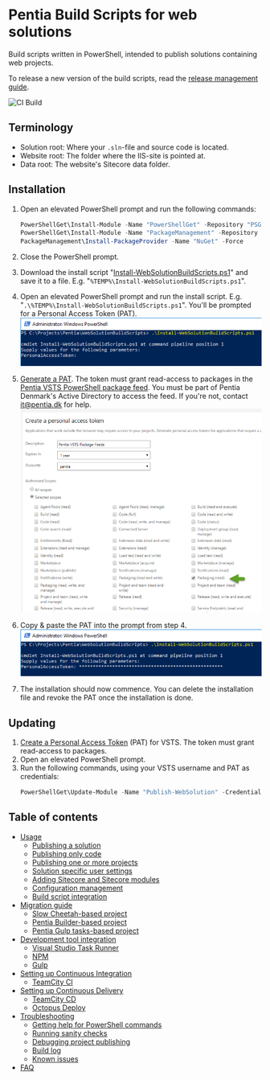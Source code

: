# Pentia Build Scripts for web solutions

Build scripts written in PowerShell, intended to publish solutions containing web projects. 

To release a new version of the build scripts, read the [release management guide](/docs/release-management.md).

![**CI Build**](https://pentia.visualstudio.com/_apis/public/build/definitions/6af2be26-000f-4864-ad4c-0af024086c4e/39/badge)

## Terminology
* Solution root: Where your `.sln`-file and source code is located.
* Website root: The folder where the IIS-site is pointed at.
* Data root: The website's Sitecore data folder.

## Installation

1. Open an elevated PowerShell prompt and run the following commands:
    ```powershell
    PowerShellGet\Install-Module -Name "PowerShellGet" -Repository "PSGallery" -Force
    PowerShellGet\Install-Module -Name "PackageManagement" -Repository "PSGallery" -Force
    PackageManagement\Install-PackageProvider -Name "NuGet" -Force
    ```

2. Close the PowerShell prompt.

3. Download the install script "[Install-WebSolutionBuildScripts.ps1](/Install-WebSolutionBuildScripts.ps1)" and save it to a file. E.g. "`%TEMP%\Install-WebSolutionBuildScripts.ps1`".
    
4. Open an elevated PowerShell prompt and run the install script. E.g. "`.\%TEMP%\Install-WebSolutionBuildScripts.ps1`". 
You'll be prompted for a Personal Access Token (PAT).
![Run installation script](/docs/images/install-websolutionbuildscripts.png)

5. [Generate a PAT](https://pentia.visualstudio.com/_details/security/tokens). The token must grant read-access to packages in the [Pentia VSTS PowerShell package feed](https://pentia.pkgs.visualstudio.com/_packaging/powershell-pentia/nuget/v2). 
You must be part of Pentia Denmark's Active Directory to access the feed. If you're not, contact <it@pentia.dk> for help. 
![Generate a PAT](/docs/images/generate-pat.png)

6. Copy & paste the PAT into the prompt from step 4.
![Enter PAT into install script](/docs/images/install-websolutionbuildscripts-with-pat.png)

7. The installation should now commence. You can delete the installation file and revoke the PAT once the installation is done.

## Updating

1. [Create a Personal Access Token](https://pentia.visualstudio.com/_details/security/tokens) (PAT) for VSTS. The token must grant read-access to packages.
2. Open an elevated PowerShell prompt.
3. Run the following commands, using your VSTS username and PAT as credentials: 
    ```powershell
    PowerShellGet\Update-Module -Name "Publish-WebSolution" -Credential (Get-Credential) -Force -Verbose
    ```

## Table of contents

* [Usage](/docs/usage.md)
  * [Publishing a solution](/docs/usage.md#publishing-a-solution)
  * [Publishing only code](/docs/usage.md#publishing-only-code)
  * [Publishing one or more projects](/docs/usage.md#publishing-one-or-more-projects)
  * [Solution specific user settings](/docs/usage.md#solution-specific-user-settings)
  * [Adding Sitecore and Sitecore modules](/docs/usage.md#adding-sitecore-and-sitecore-modules)
  * [Configuration management](/docs/usage.md#configuration-management)
  * [Build script integration](/docs/usage.md#build-script-integration)
* [Migration guide](/docs/migration.md)
  * [Slow Cheetah-based project](/docs/migration.md#slow-cheetah-based-project)
  * [Pentia Builder-based project](/docs/migration.md#pentia-builder-based-project)
  * [Pentia Gulp tasks-based project](/docs/migration.md#pentia-gulp-tasks-based-project)
* [Development tool integration](/docs/development-tool-integration.md)
  * [Visual Studio Task Runner](/docs/development-tool-integration.md#visual-studio-task-runner)
  * [NPM](/docs/development-tool-integration.md#npm)
  * [Gulp](/docs/development-tool-integration.md#gulp)
* [Setting up Continuous Integration](/docs/devops.md#setting-up-continuous-integration)
  * [TeamCity CI](/docs/devops.md#teamcity-ci)
* [Setting up Continuous Delivery](/docs/devops.md#setting-up-continuous-delivery)
  * [TeamCity CD](/docs/devops.md#teamcity-cd)
  * [Octopus Deploy](/docs/devops.md#octopus-deploy)
* [Troubleshooting](/docs/troubleshooting.md)
  * [Getting help for PowerShell commands](/docs/troubleshooting.md#getting-help-for-powershell-commands)
  * [Running sanity checks](/docs/troubleshooting.md#running-sanity-checks)
  * [Debugging project publishing](/docs/troubleshooting.md#debugging-project-publishing)
  * [Build log](/docs/troubleshooting.md#build-log)
  * [Known issues](/docs/troubleshooting.md#known-issues)
* [FAQ](/docs/faq.md)